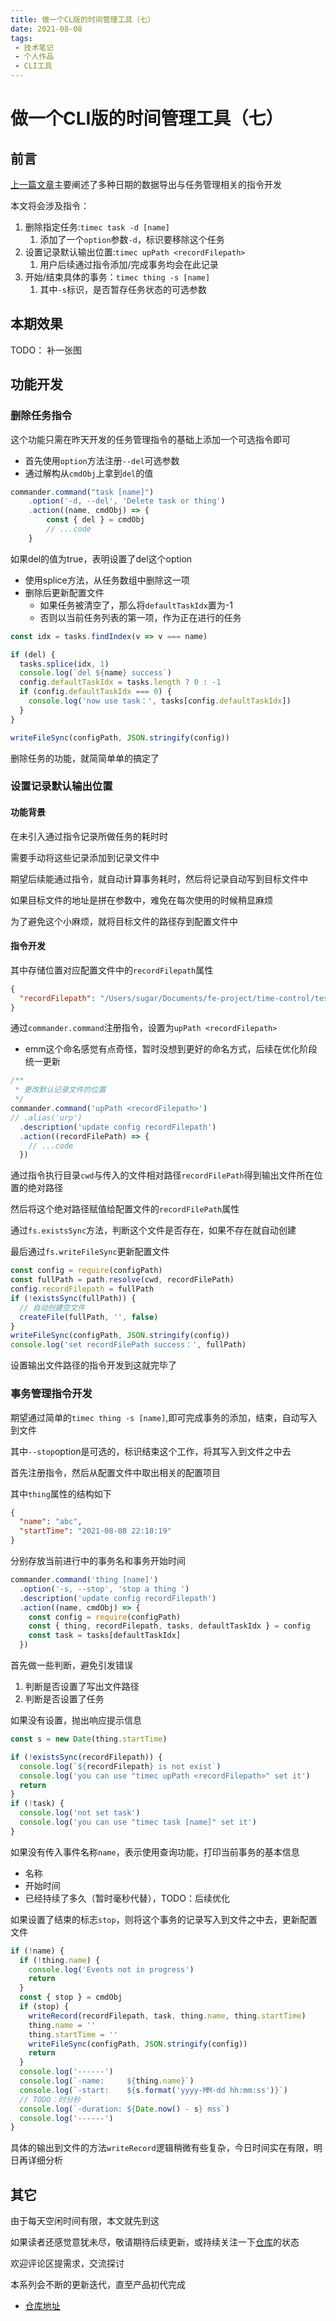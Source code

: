 ```yaml
---
title: 做一个CL版的时间管理工具（七）
date: 2021-08-08
tags:
 - 技术笔记
 - 个人作品
 - CLI工具
---
```

# 做一个CLI版的时间管理工具（七）

## 前言
[上一篇文章](./time-tools-6.md)主要阐述了多种日期的数据导出与任务管理相关的指令开发

本文将会涉及指令：
1. 删除指定任务:`timec task -d [name]`
   1. 添加了一个`option`参数`-d`，标识要移除这个任务
2. 设置记录默认输出位置:`timec upPath <recordFilepath>`
   1. 用户后续通过指令添加/完成事务均会在此记录
3. 开始/结束具体的事务：`timec thing -s [name]`
   1. 其中`-s`标识，是否暂存任务状态的可选参数

## 本期效果
TODO： 补一张图

## 功能开发
### 删除任务指令
这个功能只需在昨天开发的任务管理指令的基础上添加一个可选指令即可
* 首先使用`option`方法注册`--del`可选参数
* 通过解构从`cmdObj`上拿到`del`的值
```js
commander.command("task [name]")
    .option('-d, --del', 'Delete task or thing')
    .action((name, cmdObj) => {
        const { del } = cmdObj
        // ...code
    }
```

如果del的值为true，表明设置了del这个option
* 使用splice方法，从任务数组中删除这一项
* 删除后更新配置文件
  * 如果任务被清空了，那么将`defaultTaskIdx`置为-1
  * 否则以当前任务列表的第一项，作为正在进行的任务

```js
const idx = tasks.findIndex(v => v === name)

if (del) {
  tasks.splice(idx, 1)
  console.log(`del ${name} success`)
  config.defaultTaskIdx = tasks.length ? 0 : -1
  if (config.defaultTaskIdx === 0) {
    console.log('now use task：', tasks[config.defaultTaskIdx])
  }
}

writeFileSync(configPath, JSON.stringify(config))
```
删除任务的功能，就简简单单的搞定了

### 设置记录默认输出位置

#### 功能背景
在未引入通过指令记录所做任务的耗时时

需要手动将这些记录添加到记录文件中

期望后续能通过指令，就自动计算事务耗时，然后将记录自动写到目标文件中

如果目标文件的地址是拼在参数中，难免在每次使用的时候稍显麻烦

为了避免这个小麻烦，就将目标文件的路径存到配置文件中

#### 指令开发
其中存储位置对应配置文件中的`recordFilepath`属性
```json
{
  "recordFilepath": "/Users/sugar/Documents/fe-project/time-control/test.md"
}
```

通过`commander.command`注册指令，设置为`upPath <recordFilepath>`
* emm这个命名感觉有点奇怪，暂时没想到更好的命名方式，后续在优化阶段统一更新

```js
/**
 * 更改默认记录文件的位置
 */
commander.command('upPath <recordFilepath>')
// .alias('urp')
  .description('update config recordFilepath')
  .action((recordFilePath) => {
    // ...code
  })
```

通过指令执行目录`cwd`与传入的文件相对路径`recordFilePath`得到输出文件所在位置的绝对路径

然后将这个绝对路径赋值给配置文件的`recordFilePath`属性

通过`fs.existsSync`方法，判断这个文件是否存在，如果不存在就自动创建

最后通过`fs.writeFileSync`更新配置文件
```js
const config = require(configPath)
const fullPath = path.resolve(cwd, recordFilePath)
config.recordFilepath = fullPath
if (!existsSync(fullPath)) {
  // 自动创建空文件
  createFile(fullPath, '', false)
}
writeFileSync(configPath, JSON.stringify(config))
console.log('set recordFilePath success：', fullPath)
```

设置输出文件路径的指令开发到这就完毕了

### 事务管理指令开发
期望通过简单的`timec thing -s [name]`,即可完成事务的添加，结束，自动写入到文件

其中`--stop`option是可选的，标识结束这个工作，将其写入到文件之中去

首先注册指令，然后从配置文件中取出相关的配置项目

其中`thing`属性的结构如下
```json
{
  "name": "abc",
  "startTime": "2021-08-08 22:18:19"
}
```
分别存放当前进行中的事务名和事务开始时间

```js
commander.command('thing [name]')
  .option('-s, --stop', 'stop a thing ')
  .description('update config recordFilepath')
  .action((name, cmdObj) => {
    const config = require(configPath)
    const { thing, recordFilepath, tasks, defaultTaskIdx } = config
    const task = tasks[defaultTaskIdx]
  })
```

首先做一些判断，避免引发错误
1. 判断是否设置了写出文件路径
2. 判断是否设置了任务

如果没有设置，抛出响应提示信息
```js
const s = new Date(thing.startTime)

if (!existsSync(recordFilepath)) {
  console.log(`${recordFilepath} is not exist`)
  console.log('you can use "timec upPath <recordFilepath>" set it')
  return
}
if (!task) {
  console.log('not set task')
  console.log('you can use "timec task [name]" set it')
}
```

如果没有传入事件名称`name`，表示使用查询功能，打印当前事务的基本信息
* 名称
* 开始时间
* 已经持续了多久（暂时毫秒代替），TODO：后续优化

如果设置了结束的标志`stop`，则将这个事务的记录写入到文件之中去，更新配置文件

```js
if (!name) {
  if (!thing.name) {
    console.log('Events not in progress')
    return
  }
  const { stop } = cmdObj
  if (stop) {
    writeRecord(recordFilepath, task, thing.name, thing.startTime)
    thing.name = ''
    thing.startTime = ''
    writeFileSync(configPath, JSON.stringify(config))
    return
  }
  console.log('------')
  console.log(`-name:     ${thing.name}`)
  console.log(`-start:    ${s.format('yyyy-MM-dd hh:mm:ss')}`)
  // TODO：时分秒
  console.log(`-duration: ${Date.now() - s} mss`)
  console.log('------')
}
```

具体的输出到文件的方法`writeRecord`逻辑稍微有些复杂，今日时间实在有限，明日再详细分析

## 其它

由于每天空闲时间有限，本文就先到这

如果读者还感觉意犹未尽，敬请期待后续更新，或持续关注一下[仓库](https://github.com/ATQQ/time-control)的状态

欢迎评论区提需求，交流探讨

本系列会不断的更新迭代，直至产品初代完成

* [仓库地址](https://github.com/ATQQ/time-control)
